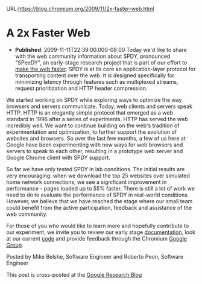 URL:https://blog.chromium.org/2009/11/2x-faster-web.html
# A 2x Faster Web
- **Published**: 2009-11-11T22:39:00.000-08:00
Today we'd like to share with the web community information about SPDY, pronounced "SPeeDY", an early-stage research project that is part of our effort to [make the web faster](http://code.google.com/speed). SPDY is at its core an application-layer protocol for transporting content over the web. It is designed specifically for minimizing latency through features such as multiplexed streams, request prioritization and HTTP header compression.

We started working on SPDY while exploring ways to optimize the way browsers and servers communicate. Today, web clients and servers speak HTTP. HTTP is an elegantly simple protocol that emerged as a web standard in 1996 after a series of experiments. HTTP has served the web incredibly well. We want to continue building on the web's tradition of experimentation and optimization, to further support the evolution of websites and browsers. So over the last few months, a few of us here at Google have been experimenting with new ways for web browsers and servers to speak to each other, resulting in a prototype web server and Google Chrome client with SPDY support.

So far we have only tested SPDY in lab conditions. The initial results are very encouraging: when we download the top 25 websites over simulated home network connections, we see a significant improvement in performance - pages loaded up to 55% faster. There is still a lot of work we need to do to evaluate the performance of SPDY in real-world conditions. However, we believe that we have reached the stage where our small team could benefit from the active participation, feedback and assistance of the web community.

For those of you who would like to learn more and hopefully contribute to our experiment, we invite you to review our early stage [documentation](http://dev.chromium.org/spdy), look at our current [code](http://src.chromium.org/viewvc/chrome/trunk/src/net/flip/) and provide feedback through the Chromium [Google Group](http://groups.google.com/group/chromium-discuss/).

Posted by Mike Belshe, Software Engineer and Roberto Peon, Software Engineer   

This post is cross-posted at the [Google Research Blog](http://googleresearch.blogspot.com/2009/11/2x-faster-web.html)